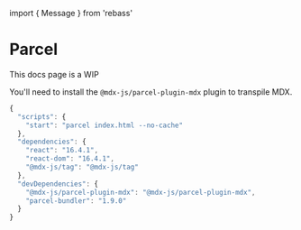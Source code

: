 import { Message } from 'rebass'

# Parcel

<Message>
  This docs page is a WIP
</Message>

You'll need to install the `@mdx-js/parcel-plugin-mdx` plugin to transpile MDX.

```js
{
  "scripts": {
    "start": "parcel index.html --no-cache"
  },
  "dependencies": {
    "react": "16.4.1",
    "react-dom": "16.4.1",
    "@mdx-js/tag": "@mdx-js/tag"
  },
  "devDependencies": {
    "@mdx-js/parcel-plugin-mdx": "@mdx-js/parcel-plugin-mdx",
    "parcel-bundler": "1.9.0"
  }
}
```
